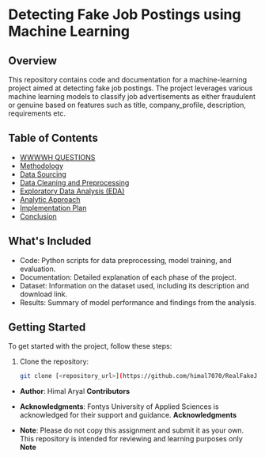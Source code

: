 # Detecting Fake Job Postings using Machine Learning

## Overview
This repository contains code and documentation for a machine-learning project aimed at detecting fake job postings. The project leverages various machine learning models to classify job advertisements as either fraudulent or genuine based on features such as title, company_profile, description, requirements etc.

## Table of Contents
- [WWWWH QUESTIONS](#wwwwh-questions)
- [Methodology](#methodology)
- [Data Sourcing](#data-sourcing)
- [Data Cleaning and Preprocessing](#data-cleaning-and-preprocessing)
- [Exploratory Data Analysis (EDA)](#exploratory-data-analysis-eda)
- [Analytic Approach](#analytic-approach)
- [Implementation Plan](#implementation-plan)
- [Conclusion](#conclusion)

## What's Included
- Code: Python scripts for data preprocessing, model training, and evaluation.
- Documentation: Detailed explanation of each phase of the project.
- Dataset: Information on the dataset used, including its description and download link.
- Results: Summary of model performance and findings from the analysis.

## Getting Started
To get started with the project, follow these steps:

1. Clone the repository:
   ```bash
   git clone [<repository_url>](https://github.com/himal7070/RealFakeJobPostingPrediction.git)

- **Author**: Himal Aryal **Contributors**
- **Acknowledgments**: Fontys University of Applied Sciences is acknowledged for their support and guidance. **Acknowledgments**

- **Note**: Please do not copy this assignment and submit it as your own. This repository is intended for reviewing and learning purposes only **Note**



